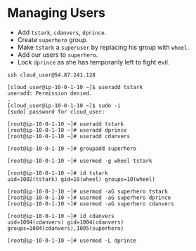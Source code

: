 # Managing Users

- Add `tstark`, `cdanvers`, `dprince`.
- Create `superhero` group.
- Make `tstark` a `superuser` by replacing his group with `wheel`.
- Add our users to `superhero`.
- Lock `dprince` as she has temporarily left to fight evil.

```shell
ssh cloud_user@54.87.241.128
```

```shell
[cloud_user@ip-10-0-1-10 ~]$ useradd tstark
useradd: Permission denied.
.
[cloud_user@ip-10-0-1-10 ~]$ sudo -i
[sudo] password for cloud_user:

[root@ip-10-0-1-10 ~]# useradd tstark
[root@ip-10-0-1-10 ~]# useradd dprince
[root@ip-10-0-1-10 ~]# useradd cdanvers
```

```shell
[root@ip-10-0-1-10 ~]# groupadd superhero
```

```shell
[root@ip-10-0-1-10 ~]# usermod -g wheel tstark

[root@ip-10-0-1-10 ~]# id tstark
uid=1002(tstark) gid=10(wheel) groups=10(wheel)
```

```shell
[root@ip-10-0-1-10 ~]# usermod -aG superhero tstark
[root@ip-10-0-1-10 ~]# usermod -aG superhero dprince
[root@ip-10-0-1-10 ~]# usermod -aG superhero cdanvers
```

```shell
[root@ip-10-0-1-10 ~]# id cdanvers
uid=1004(cdanvers) gid=1004(cdanvers) groups=1004(cdanvers),1005(superhero)
```

```shell
[root@ip-10-0-1-10 ~]# usermod -L dprince
```